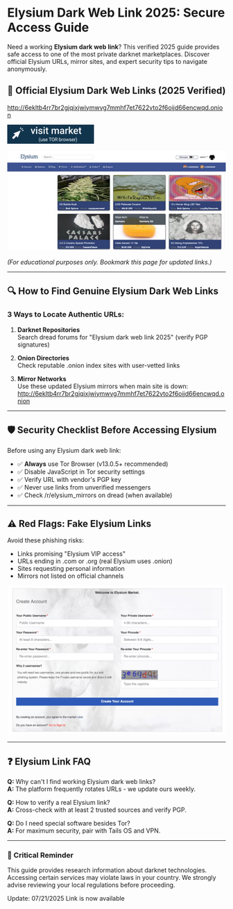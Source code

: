 # Elysium Dark Web Link 2025: Secure Access Guide

Need a working **Elysium dark web link**? This verified 2025 guide provides safe access to one of the most private darknet marketplaces. Discover official Elysium URLs, mirror sites, and expert security tips to navigate anonymously.

## 🔗 Official Elysium Dark Web Links (2025 Verified)

http://6ekltb4rr7br2gjqixjwiymwvg7mmhf7et7622vto2f6oijd66encwqd.onion

[<img src="/images/layer.webp" width="200" alt="Click for Elysium dark web link">](http://6ekltb4rr7br2gjqixjwiymwvg7mmhf7et7622vto2f6oijd66encwqd.onion)

<a href="http://6ekltb4rr7br2gjqixjwiymwvg7mmhf7et7622vto2f6oijd66encwqd.onion"><img src="/images/dot.webp" alt="Verified Elysium dark web portal" style="max-width: 100%;"></a>

*(For educational purposes only. Bookmark this page for updated links.)*

---

## 🔍 How to Find Genuine Elysium Dark Web Links

### 3 Ways to Locate Authentic URLs:
1. **Darknet Repositories**  
   Search dread forums for "Elysium dark web link 2025" (verify PGP signatures)

2. **Onion Directories**  
   Check reputable .onion index sites with user-vetted links

3. **Mirror Networks**  
   Use these updated Elysium mirrors when main site is down:  
   http://6ekltb4rr7br2gjqixjwiymwvg7mmhf7et7622vto2f6oijd66encwqd.onion

---

## 🛡️ Security Checklist Before Accessing Elysium

Before using any Elysium dark web link:
- ✅ **Always** use Tor Browser (v13.0.5+ recommended)
- ✅ Disable JavaScript in Tor security settings
- ✅ Verify URL with vendor's PGP key
- ✅ Never use links from unverified messengers
- ✅ Check /r/elysium_mirrors on dread (when available)

---

## ⚠️ Red Flags: Fake Elysium Links

Avoid these phishing risks:
- Links promising "Elysium VIP access"
- URLs ending in .com or .org (real Elysium uses .onion)
- Sites requesting personal information
- Mirrors not listed on official channels

<a href="http://6ekltb4rr7br2gjqixjwiymwvg7mmhf7et7622vto2f6oijd66encwqd.onion"><img src="/images/left.webp" alt="Secure Elysium dark web login" style="max-width: 100%;"></a>

---

## ❓ Elysium Link FAQ

**Q:** Why can't I find working Elysium dark web links?  
**A:** The platform frequently rotates URLs - we update ours weekly.

**Q:** How to verify a real Elysium link?  
**A:** Cross-check with at least 2 trusted sources and verify PGP.

**Q:** Do I need special software besides Tor?  
**A:** For maximum security, pair with Tails OS and VPN.

---

### 📌 Critical Reminder  
This guide provides research information about darknet technologies. Accessing certain services may violate laws in your country. We strongly advise reviewing your local regulations before proceeding.

























Update:  07/21/2025 Link is now available